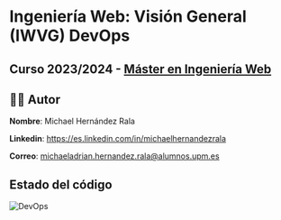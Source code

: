 # Ingeniería Web: Visión General (IWVG) DevOps

## Curso 2023/2024 - [Máster en Ingeniería Web](http://miw.etsisi.upm.es)

## 👩‍💻 Autor
**Nombre**: Michael Hernández Rala

**Linkedin**: https://es.linkedin.com/in/michaelhernandezrala

**Correo**: michaeladrian.hernandez.rala@alumnos.upm.es

## Estado del código 
![DevOps](https://github.com/michaelhr97/iwvg-devops-hernandez-michael/actions/workflows/devops.yml/badge.svg)
